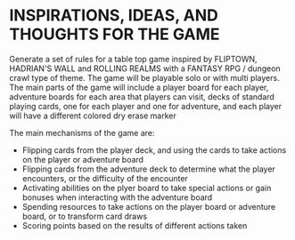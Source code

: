 # INSPIRATIONS, IDEAS, AND THOUGHTS FOR THE GAME

Generate a set of rules for a table top game inspired by FLIPTOWN, HADRIAN'S WALL and ROLLING REALMS with a FANTASY RPG / dungeon crawl type of theme.  The game will be playable solo or with multi players.  The main parts of the game will include a player board for each player, adventure boards for each area that players can visit, decks of standard playing cards, one for each player and one for adventure, and each player will have a different colored dry erase marker

The main mechanisms of the game are:
- Flipping cards from the player deck, and using the cards to take actions on the player or adventure board
- Flipping cards from the adventure deck to determine what the player encounters, or the difficulty of the encounter
- Activating abilities on the plyer board to take special actions or gain bonuses when interacting with the adventure board
- Spending resources to take actions on the player board or adventure board, or to transform card draws
- Scoring points based on the results of different actions taken

